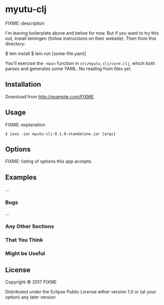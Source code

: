 # myutu-clj

FIXME: description

I'm leaving boilerplate above and below for now. But if you want to try this
out, install leiningen (follow instructions on their website). Then from this
directory:

  $ lein install
  $ lein run [some-file.yaml]

You'll exercise the `-main` function in `src/myutu_clj/core.clj`, which both
parses and generates some YAML. No reading from files yet.

## Installation

Download from http://example.com/FIXME.

## Usage

FIXME: explanation

    $ java -jar myutu-clj-0.1.0-standalone.jar [args]

## Options

FIXME: listing of options this app accepts.

## Examples

...

### Bugs

...

### Any Other Sections
### That You Think
### Might be Useful

## License

Copyright © 2017 FIXME

Distributed under the Eclipse Public License either version 1.0 or (at
your option) any later version.
